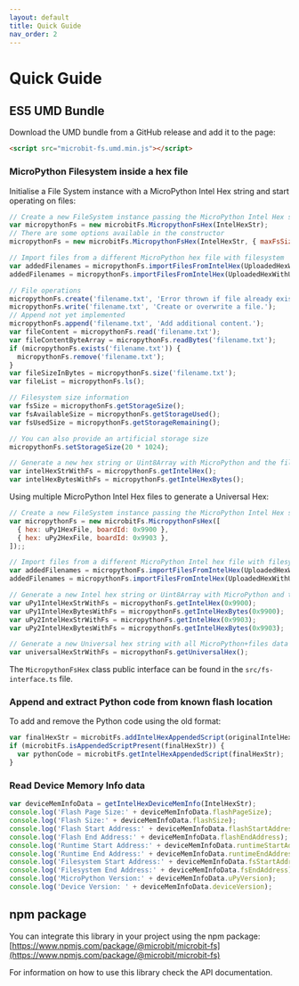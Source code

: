 ```yaml
---
layout: default
title: Quick Guide
nav_order: 2
---
```


# Quick Guide

## ES5 UMD Bundle

Download the UMD bundle from a GitHub release and add it to the page:

```html
<script src="microbit-fs.umd.min.js"></script>
```

### MicroPython Filesystem inside a hex file

Initialise a File System instance with a MicroPython Intel Hex string and start operating on files:

```js
// Create a new FileSystem instance passing the MicroPython Intel Hex string
var micropythonFs = new microbitFs.MicropythonFsHex(IntelHexStr);
// There are some options available in the constructor
micropythonFs = new microbitFs.MicropythonFsHex(IntelHexStr, { maxFsSize: 20 * 1024});

// Import files from a different MicroPython hex file with filesystem
var addedFilenames = micropythonFs.importFilesFromIntelHex(UploadedHexWithUserFiles);
addedFilenames = micropythonFs.importFilesFromIntelHex(UploadedHexWithUserFiles, {overwrite: false, formatFirst: false});

// File operations
micropythonFs.create('filename.txt', 'Error thrown if file already exists.');
micropythonFs.write('filename.txt', 'Create or overwrite a file.');
// Append not yet implemented
micropythonFs.append('filename.txt', 'Add additional content.');
var fileContent = micropythonFs.read('filename.txt');
var fileContentByteArray = micropythonFs.readBytes('filename.txt');
if (micropythonFs.exists('filename.txt')) {
  micropythonFs.remove('filename.txt');
}
var fileSizeInBytes = micropythonFs.size('filename.txt');
var fileList = micropythonFs.ls();

// Filesystem size information
var fsSize = micropythonFs.getStorageSize();
var fsAvailableSize = micropythonFs.getStorageUsed();
var fsUsedSize = micropythonFs.getStorageRemaining();

// You can also provide an artificial storage size
micropythonFs.setStorageSize(20 * 1024);

// Generate a new hex string or Uint8Array with MicroPython and the files
var intelHexStrWithFs = micropythonFs.getIntelHex();
var intelHexBytesWithFs = micropythonFs.getIntelHexBytes();
```

Using multiple MicroPython Intel Hex files to generate a Universal Hex:

```js
// Create a new FileSystem instance passing the MicroPython Intel Hex string
var micropythonFs = new microbitFs.MicropythonFsHex([
  { hex: uPy1HexFile, boardId: 0x9900 },
  { hex: uPy2HexFile, boardId: 0x9903 },
]);;

// Import files from a different MicroPython Intel hex file with filesystem
var addedFilenames = micropythonFs.importFilesFromIntelHex(UploadedHexWithUserFiles);
addedFilenames = micropythonFs.importFilesFromIntelHex(UploadedHexWithUserFiles, {overwrite: false, formatFirst: false});

// Generate a new Intel hex string or Uint8Array with MicroPython and the files
var uPy1IntelHexStrWithFs = micropythonFs.getIntelHex(0x9900);
var uPy1IntelHexBytesWithFs = micropythonFs.getIntelHexBytes(0x9900);
var uPy2IntelHexStrWithFs = micropythonFs.getIntelHex(0x9903);
var uPy2IntelHexBytesWithFs = micropythonFs.getIntelHexBytes(0x9903);

// Generate a new Universal hex string with all MicroPython+files data
var universalHexStrWithFs = micropythonFs.getUniversalHex();
```

The `MicropythonFsHex` class public interface can be found in the
`src/fs-interface.ts` file.

### Append and extract Python code from known flash location
To add and remove the Python code using the old format:

```js
var finalHexStr = microbitFs.addIntelHexAppendedScript(originalIntelHexStr, 'print("hello world!")');
if (microbitFs.isAppendedScriptPresent(finalHexStr)) {
  var pythonCode = microbitFs.getIntelHexAppendedScript(finalHexStr);
}
```

### Read Device Memory Info data

```js
var deviceMemInfoData = getIntelHexDeviceMemInfo(IntelHexStr);
console.log('Flash Page Size:' + deviceMemInfoData.flashPageSize);
console.log('Flash Size:' + deviceMemInfoData.flashSize);
console.log('Flash Start Address:' + deviceMemInfoData.flashStartAddress);
console.log('Flash End Address:' + deviceMemInfoData.flashEndAddress);
console.log('Runtime Start Address:' + deviceMemInfoData.runtimeStartAddress);
console.log('Runtime End Address:' + deviceMemInfoData.runtimeEndAddress);
console.log('Filesystem Start Address:' + deviceMemInfoData.fsStartAddress);
console.log('Filesystem End Address:' + deviceMemInfoData.fsEndAddress);
console.log('MicroPython Version:' + deviceMemInfoData.uPyVersion);
console.log('Device Version: ' + deviceMemInfoData.deviceVersion);
```

## npm package

You can integrate this library in your project using the npm package:
[https://www.npmjs.com/package/@microbit/microbit-fs](https://www.npmjs.com/package/@microbit/microbit-fs)

For information on how to use this library check the API documentation.
